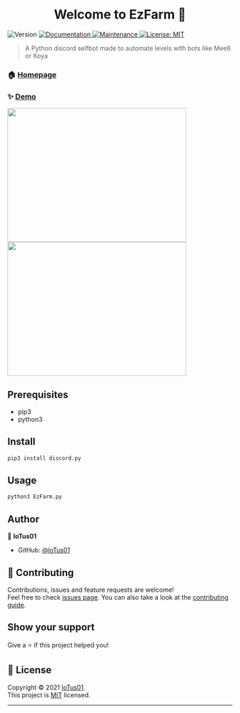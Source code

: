 <h1 align="center">Welcome to EzFarm 👋</h1>
<p>
  <img alt="Version" src="https://img.shields.io/badge/version-1.1-blue.svg?cacheSeconds=2592000" />
  <a href="https://github.com/kefranabg/readme-md-generator#readme" target="_blank">
    <img alt="Documentation" src="https://img.shields.io/badge/documentation-yes-brightgreen.svg" />
  </a>
  <a href="https://github.com/kefranabg/readme-md-generator/graphs/commit-activity" target="_blank">
    <img alt="Maintenance" src="https://img.shields.io/badge/Maintained%3F-yes-green.svg" />
  </a>
  <a href="https://github.com/kefranabg/readme-md-generator/blob/master/LICENSE" target="_blank">
    <img alt="License: MIT" src="https://img.shields.io/github/license/loTus01/EzFarm" />
  </a>
</p>

> A Python discord selfbot made to automate levels with bots like Mee6 or Koya

### 🏠 [Homepage](https://github.com/loTus04/EZ-farm_Selfbot/blob/main/README.md)

### ✨ [Demo](https://github.com/loTus04/EZ-farm_Selfbot/blob/main/img/Ezfarm1PNG.PNG?raw=true)
<img src="https://github.com/loTus04/EZ-farm_Selfbot/blob/main/img/Ezfarm1PNG.PNG?" width="400" height="300"/>
<img src="https://github.com/loTus04/EZ-farm_Selfbot/blob/main/img/ezFarm2.PNG?" width="400" height="300"/>

## Prerequisites

- pip3
- python3

## Install

```sh
pip3 install discord.py
```

## Usage

```sh
python3 EzFarm.py
```

## Author

👤 **loTus01**

* GitHub: [@loTus01](https://github.com/loTus04)

## 🤝 Contributing

Contributions, issues and feature requests are welcome!<br />Feel free to check [issues page](https://github.com/kefranabg/readme-md-generator/issues). You can also take a look at the [contributing guide](https://github.com/kefranabg/readme-md-generator/blob/master/CONTRIBUTING.md).

## Show your support

Give a ⭐️ if this project helped you!

## 📝 License

Copyright © 2021 [loTus01](https://github.com/loTus01).<br />
This project is [MIT](https://github.com/kefranabg/readme-md-generator/blob/master/LICENSE) licensed.

***

